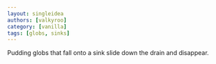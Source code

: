 ```yaml
---
layout: singleidea
authors: [valkyroo]
category: [vanilla]
tags: [globs, sinks]
---
```

Pudding globs that fall onto a sink slide down the drain and disappear.
